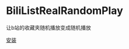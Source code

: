 # BiliListRealRandomPlay
让b站的收藏夹随机播放变成随机播放

[安装](https://greasyfork.org/zh-CN/scripts/512477-%E6%94%B6%E8%97%8F%E5%A4%B9%E7%9C%9F%E5%AE%9E%E9%9A%8F%E6%9C%BA%E6%92%AD%E6%94%BE)
